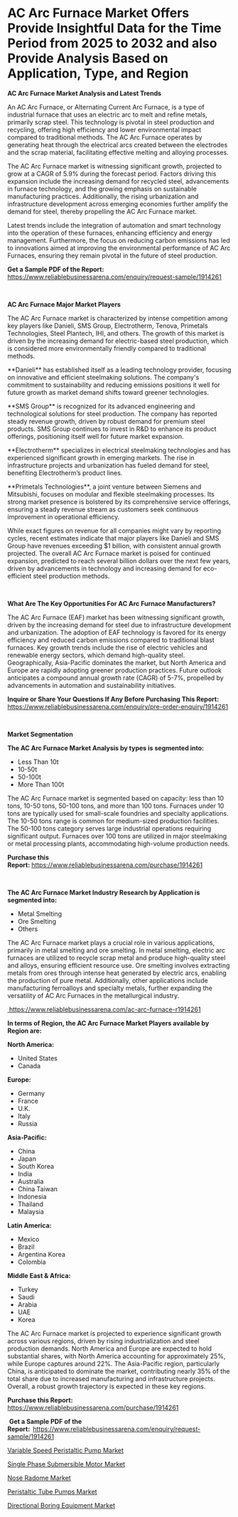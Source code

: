 <p><h1>AC Arc Furnace Market Offers Provide Insightful Data for the Time Period from 2025 to 2032 and also Provide Analysis Based on Application, Type, and Region</h1></p><p><strong>AC Arc Furnace Market Analysis and Latest Trends</strong></p>
<p><p>An AC Arc Furnace, or Alternating Current Arc Furnace, is a type of industrial furnace that uses an electric arc to melt and refine metals, primarily scrap steel. This technology is pivotal in steel production and recycling, offering high efficiency and lower environmental impact compared to traditional methods. The AC Arc Furnace operates by generating heat through the electrical arcs created between the electrodes and the scrap material, facilitating effective melting and alloying processes.</p><p>The AC Arc Furnace market is witnessing significant growth, projected to grow at a CAGR of 5.9% during the forecast period. Factors driving this expansion include the increasing demand for recycled steel, advancements in furnace technology, and the growing emphasis on sustainable manufacturing practices. Additionally, the rising urbanization and infrastructure development across emerging economies further amplify the demand for steel, thereby propelling the AC Arc Furnace market. </p><p>Latest trends include the integration of automation and smart technology into the operation of these furnaces, enhancing efficiency and energy management. Furthermore, the focus on reducing carbon emissions has led to innovations aimed at improving the environmental performance of AC Arc Furnaces, ensuring they remain pivotal in the future of steel production.</p></p>
<p><strong>Get a Sample PDF of the Report:&nbsp;</strong> <a href="https://www.reliablebusinessarena.com/enquiry/request-sample/1914261?utm_campaign=2187&utm_medium=2&utm_source=Github&utm_content=ia&utm_term=10042025&utm_id=ac-arc-furnace">https://www.reliablebusinessarena.com/enquiry/request-sample/1914261</a></p>
<p>&nbsp;</p>
<p><strong>AC Arc Furnace Major Market Players</strong></p>
<p><p>The AC Arc Furnace market is characterized by intense competition among key players like Danieli, SMS Group, Electrotherm, Tenova, Primetals Technologies, Steel Plantech, IHI, and others. The growth of this market is driven by the increasing demand for electric-based steel production, which is considered more environmentally friendly compared to traditional methods.</p><p>**Danieli** has established itself as a leading technology provider, focusing on innovative and efficient steelmaking solutions. The company's commitment to sustainability and reducing emissions positions it well for future growth as market demand shifts toward greener technologies.</p><p>**SMS Group** is recognized for its advanced engineering and technological solutions for steel production. The company has reported steady revenue growth, driven by robust demand for premium steel products. SMS Group continues to invest in R&D to enhance its product offerings, positioning itself well for future market expansion.</p><p>**Electrotherm** specializes in electrical steelmaking technologies and has experienced significant growth in emerging markets. The rise in infrastructure projects and urbanization has fueled demand for steel, benefiting Electrotherm’s product lines. </p><p>**Primetals Technologies**, a joint venture between Siemens and Mitsubishi, focuses on modular and flexible steelmaking processes. Its strong market presence is bolstered by its comprehensive service offerings, ensuring a steady revenue stream as customers seek continuous improvement in operational efficiency.</p><p>While exact figures on revenue for all companies might vary by reporting cycles, recent estimates indicate that major players like Danieli and SMS Group have revenues exceeding $1 billion, with consistent annual growth projected. The overall AC Arc Furnace market is poised for continued expansion, predicted to reach several billion dollars over the next few years, driven by advancements in technology and increasing demand for eco-efficient steel production methods.</p></p>
<p>&nbsp;</p>
<p><strong>What Are The Key Opportunities For AC Arc Furnace Manufacturers?</strong></p>
<p><p>The AC Arc Furnace (EAF) market has been witnessing significant growth, driven by the increasing demand for steel due to infrastructure development and urbanization. The adoption of EAF technology is favored for its energy efficiency and reduced carbon emissions compared to traditional blast furnaces. Key growth trends include the rise of electric vehicles and renewable energy sectors, which demand high-quality steel. Geographically, Asia-Pacific dominates the market, but North America and Europe are rapidly adopting greener production practices. Future outlook anticipates a compound annual growth rate (CAGR) of 5-7%, propelled by advancements in automation and sustainability initiatives.</p></p>
<p><strong>Inquire or Share Your Questions If Any Before Purchasing This Report:</strong> <a href="https://www.reliablebusinessarena.com/enquiry/pre-order-enquiry/1914261?utm_campaign=2187&utm_medium=2&utm_source=Github&utm_content=ia&utm_term=10042025&utm_id=ac-arc-furnace">https://www.reliablebusinessarena.com/enquiry/pre-order-enquiry/1914261</a></p>
<p>&nbsp;</p>
<p><strong>Market Segmentation</strong></p>
<p><strong>The AC Arc Furnace Market Analysis by types is segmented into:</strong></p>
<p><ul><li>Less Than 10t</li><li>10-50t</li><li>50-100t</li><li>More Than 100t</li></ul></p>
<p><p>The AC Arc Furnace market is segmented based on capacity: less than 10 tons, 10-50 tons, 50-100 tons, and more than 100 tons. Furnaces under 10 tons are typically used for small-scale foundries and specialty applications. The 10-50 tons range is common for medium-sized production facilities. The 50-100 tons category serves large industrial operations requiring significant output. Furnaces over 100 tons are utilized in major steelmaking or metal processing plants, accommodating high-volume production needs.</p></p>
<p><strong>Purchase this Report:&nbsp;</strong><a href="https://www.reliablebusinessarena.com/purchase/1914261?utm_campaign=2187&utm_medium=2&utm_source=Github&utm_content=ia&utm_term=10042025&utm_id=ac-arc-furnace">https://www.reliablebusinessarena.com/purchase/1914261</a></p>
<p>&nbsp;</p>
<p><strong>The AC Arc Furnace Market Industry Research by Application is segmented into:</strong></p>
<p><ul><li>Metal Smelting</li><li>Ore Smelting</li><li>Others</li></ul></p>
<p><p>The AC Arc Furnace market plays a crucial role in various applications, primarily in metal smelting and ore smelting. In metal smelting, electric arc furnaces are utilized to recycle scrap metal and produce high-quality steel and alloys, ensuring efficient resource use. Ore smelting involves extracting metals from ores through intense heat generated by electric arcs, enabling the production of pure metal. Additionally, other applications include manufacturing ferroalloys and specialty metals, further expanding the versatility of AC Arc Furnaces in the metallurgical industry.</p></p>
<p><a href="https://www.reliablebusinessarena.com/ac-arc-furnace-r1914261?utm_campaign=2187&utm_medium=2&utm_source=Github&utm_content=ia&utm_term=10042025&utm_id=ac-arc-furnace">&nbsp;https://www.reliablebusinessarena.com/ac-arc-furnace-r1914261</a></p>
<p><strong>In terms of Region, the AC Arc Furnace Market Players available by Region are:</strong></p>
<p>
    <p> <strong> North America: </strong>
        <ul>
            <li>United States</li>
            <li>Canada</li>
        </ul>
        </p> 
    <p> <strong> Europe: </strong>
        <ul>
            <li>Germany</li>
            <li>France</li>
            <li>U.K.</li>
            <li>Italy</li>
            <li>Russia</li>
        </ul>
        </p> 
    <p> <strong> Asia-Pacific: </strong>
        <ul>
            <li>China</li>
            <li>Japan</li>
            <li>South Korea</li>
            <li>India</li>
            <li>Australia</li>
            <li>China Taiwan</li>
            <li>Indonesia</li>
            <li>Thailand</li>
            <li>Malaysia</li>
        </ul>
        </p> 
    <p> <strong> Latin America: </strong>
        <ul>
            <li>Mexico</li>
            <li>Brazil</li>
            <li>Argentina Korea</li>
            <li>Colombia</li>
        </ul>
        </p> 
    <p> <strong> Middle East & Africa: </strong>
        <ul>
            <li>Turkey</li>
            <li>Saudi</li>
            <li>Arabia</li>
            <li>UAE</li>
            <li>Korea</li>
        </ul>
    </p>
    </p>
<p><p>The AC Arc Furnace market is projected to experience significant growth across various regions, driven by rising industrialization and steel production demands. North America and Europe are expected to hold substantial shares, with North America accounting for approximately 25%, while Europe captures around 22%. The Asia-Pacific region, particularly China, is anticipated to dominate the market, contributing nearly 35% of the total share due to increased manufacturing and infrastructure projects. Overall, a robust growth trajectory is expected in these key regions.</p></p>
<p><strong>Purchase this Report: </strong><a href="https://www.reliablebusinessarena.com/purchase/1914261?utm_campaign=2187&utm_medium=2&utm_source=Github&utm_content=ia&utm_term=10042025&utm_id=ac-arc-furnace">https://www.reliablebusinessarena.com/purchase/1914261</a></p>
<p>&nbsp;<strong>Get a Sample PDF of the Report:&nbsp;&nbsp;</strong><a href="https://www.reliablebusinessarena.com/enquiry/request-sample/1914261?utm_campaign=2187&utm_medium=2&utm_source=Github&utm_content=ia&utm_term=10042025&utm_id=ac-arc-furnace">https://www.reliablebusinessarena.com/enquiry/request-sample/1914261</a></p>
<p><strong></strong></p>
<p><p><a href="https://github.com/viipposahko25/Market-Research-Report-List-1/blob/main/variable-speed-peristaltic-pump-market.md?utm_campaign=2187&utm_medium=2&utm_source=Github&utm_content=ia&utm_term=10042025&utm_id=ac-arc-furnace">Variable Speed Peristaltic Pump Market</a></p><p><a href="https://github.com/saeiddaemo/Market-Research-Report-List-1/blob/main/single-phase-submersible-motor-market.md?utm_campaign=2187&utm_medium=2&utm_source=Github&utm_content=ia&utm_term=10042025&utm_id=ac-arc-furnace">Single Phase Submersible Motor Market</a></p><p><a href="https://github.com/donnettaletizia/Market-Research-Report-List-1/blob/main/nose-radome-market.md?utm_campaign=2187&utm_medium=2&utm_source=Github&utm_content=ia&utm_term=10042025&utm_id=ac-arc-furnace">Nose Radome Market</a></p><p><a href="https://github.com/salodipura00/Market-Research-Report-List-1/blob/main/peristaltic-tube-pumps-market.md?utm_campaign=2187&utm_medium=2&utm_source=Github&utm_content=ia&utm_term=10042025&utm_id=ac-arc-furnace">Peristaltic Tube Pumps Market</a></p><p><a href="https://github.com/supicweg/Market-Research-Report-List-1/blob/main/directional-boring-equipment-market.md?utm_campaign=2187&utm_medium=2&utm_source=Github&utm_content=ia&utm_term=10042025&utm_id=ac-arc-furnace">Directional Boring Equipment Market</a></p></p>